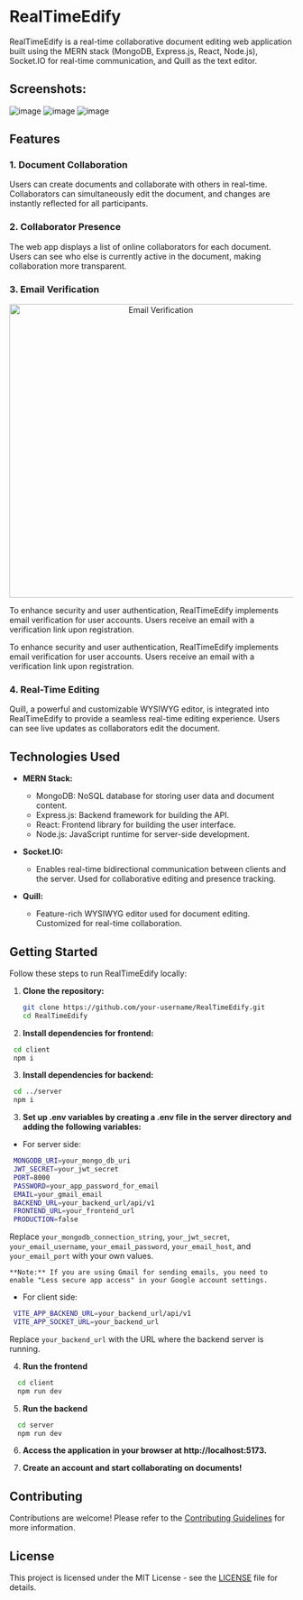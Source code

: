 # RealTimeEdify

RealTimeEdify is a real-time collaborative document editing web application built using the MERN stack (MongoDB, Express.js, React, Node.js), Socket.IO for real-time communication, and Quill as the text editor.

## Screenshots:
![image](https://github.com/Slacky300/REAL_TIME_DOCUMENT_COLLAB/assets/98531038/ccc71196-ef17-4e6b-a009-6890ccf29801)
![image](https://github.com/Slacky300/REAL_TIME_DOCUMENT_COLLAB/assets/98531038/8ed42342-12ac-484c-9de8-a5e4497f565c)
![image](https://github.com/Slacky300/REAL_TIME_DOCUMENT_COLLAB/assets/98531038/f6b69a9b-7e5f-4211-87f6-016e766ab8ec)


## Features

### 1. Document Collaboration

Users can create documents and collaborate with others in real-time. Collaborators can simultaneously edit the document, and changes are instantly reflected for all participants.

### 2. Collaborator Presence

The web app displays a list of online collaborators for each document. Users can see who else is currently active in the document, making collaboration more transparent.

### 3. Email Verification
<p align="center">
  <img width="521" alt="Email Verification" src="https://github.com/Slacky300/REAL_TIME_EDIFY/assets/98531038/1ecad94d-eb4b-408c-9b84-9434a9994461">
</p>

To enhance security and user authentication, RealTimeEdify implements email verification for user accounts. Users receive an email with a verification link upon registration.

To enhance security and user authentication, RealTimeEdify implements email verification for user accounts. Users receive an email with a verification link upon registration.

### 4. Real-Time Editing

Quill, a powerful and customizable WYSIWYG editor, is integrated into RealTimeEdify to provide a seamless real-time editing experience. Users can see live updates as collaborators edit the document.

## Technologies Used

- **MERN Stack:**
  - MongoDB: NoSQL database for storing user data and document content.
  - Express.js: Backend framework for building the API.
  - React: Frontend library for building the user interface.
  - Node.js: JavaScript runtime for server-side development.

- **Socket.IO:**
  - Enables real-time bidirectional communication between clients and the server. Used for collaborative editing and presence tracking.

- **Quill:**
  - Feature-rich WYSIWYG editor used for document editing. Customized for real-time collaboration.

## Getting Started

Follow these steps to run RealTimeEdify locally:

1. **Clone the repository:**

   ```bash
   git clone https://github.com/your-username/RealTimeEdify.git
   cd RealTimeEdify
   ```
2. **Install dependencies for frontend:**

  ```bash
   cd client
   npm i
  ```
3. **Install dependencies for backend:**

  ```bash
   cd ../server
   npm i
  ```

3. **Set up .env variables by creating a .env file in the server directory and adding the following variables:**

  - For server side:
   ```bash
    MONGODB_URI=your_mongo_db_uri
    JWT_SECRET=your_jwt_secret
    PORT=8000
    PASSWORD=your_app_password_for_email
    EMAIL=your_gmail_email
    BACKEND_URL=your_backend_url/api/v1
    FRONTEND_URL=your_frontend_url
    PRODUCTION=false
   ```

   Replace `your_mongodb_connection_string`, `your_jwt_secret`, `your_email_username`, `your_email_password`, `your_email_host`, and `your_email_port` with your own values.

    **Note:** If you are using Gmail for sending emails, you need to enable "Less secure app access" in your Google account settings.

  - For client side:
   ```bash
    VITE_APP_BACKEND_URL=your_backend_url/api/v1
    VITE_APP_SOCKET_URL=your_backend_url
   ```

   Replace `your_backend_url` with the URL where the backend server is running.

4. **Run the frontend**
  ```bash
    cd client
    npm run dev
  ```

5. **Run the backend**
  ```bash
    cd server
    npm run dev
  ```
6. **Access the application in your browser at http://localhost:5173.**

7. **Create an account and start collaborating on documents!**

## **Contributing**

Contributions are welcome! Please refer to the [Contributing Guidelines](contributing.md) for more information.

## **License**

This project is licensed under the MIT License - see the [LICENSE](LICENSE) file for details.
